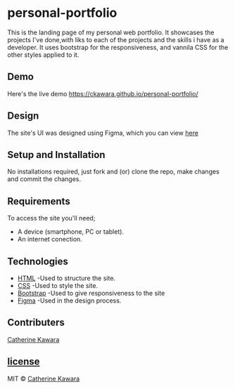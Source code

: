 # personal-portfolio
This is the landing page of my personal web portfolio. It showcases the projects I've done,with liks to each of the projects and the skills i have as a developer. It uses bootstrap for the responsiveness, and vannila CSS for the other styles applied to it.

## Demo
Here's the live demo https://ckawara.github.io/personal-portfolio/

## Design
The site's UI was designed using Figma, which you can view [here](https://www.figma.com/file/maDTzxKjMAmsSheuVlbyNA/Portfolio-designs?node-id=4%3A18)

## Setup and Installation
No installations required, just fork and (or) clone the repo, make changes and commit the changes.

## Requirements
To access the site you'll need;
- A device (smartphone, PC or tablet).
- An internet conection.


## Technologies
- [HTML](https://www.w3schools.com/html/) -Used to structure the site.
- [CSS](https://www.w3schools.com/css/) -Used to style the site.
- [Bootstrap](https://getbootstrap.com/) -Used to  give responsiveness to the site
- [Figma](https://www.figma.com/) -Used in the design process.

## Contributers
[Catherine Kawara](https://github.com/CKawara/)

## [license](https://github.com/CKawara/personal-portfolio/blob/master/LICENSE)
MIT © [Catherine Kawara](https://github.com/CKawara/personal-portfolio)

